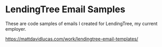 # LendingTree Email Samples

These are code samples of emails I created for LendingTree, my current employer.

https://mattdavidlucas.com/work/lendingtree-email-templates/